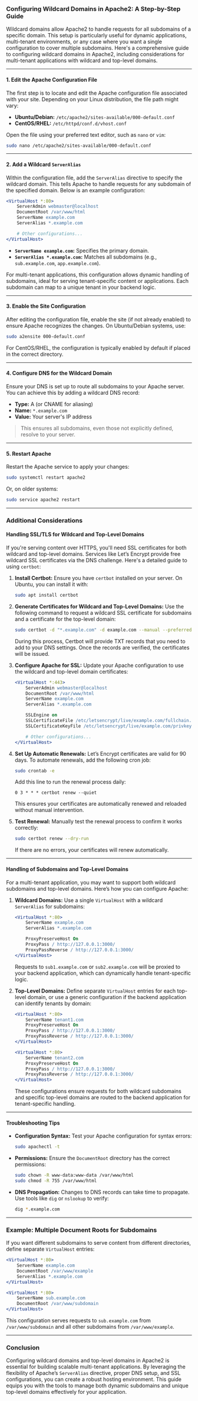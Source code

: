 ### Configuring Wildcard Domains in Apache2: A Step-by-Step Guide

Wildcard domains allow Apache2 to handle requests for all subdomains of a specific domain. This setup is particularly useful for dynamic applications, multi-tenant environments, or any case where you want a single configuration to cover multiple subdomains. Here's a comprehensive guide to configuring wildcard domains in Apache2, including considerations for multi-tenant applications with wildcard and top-level domains.

---

#### 1. Edit the Apache Configuration File

The first step is to locate and edit the Apache configuration file associated with your site. Depending on your Linux distribution, the file path might vary:

- **Ubuntu/Debian:** `/etc/apache2/sites-available/000-default.conf`
- **CentOS/RHEL:** `/etc/httpd/conf.d/vhost.conf`

Open the file using your preferred text editor, such as `nano` or `vim`:

```bash
sudo nano /etc/apache2/sites-available/000-default.conf
```

---

#### 2. Add a Wildcard `ServerAlias`

Within the configuration file, add the `ServerAlias` directive to specify the wildcard domain. This tells Apache to handle requests for any subdomain of the specified domain. Below is an example configuration:

```apache
<VirtualHost *:80>
    ServerAdmin webmaster@localhost
    DocumentRoot /var/www/html
    ServerName example.com
    ServerAlias *.example.com

    # Other configurations...
</VirtualHost>
```

- **`ServerName example.com`:** Specifies the primary domain.
- **`ServerAlias *.example.com`:** Matches all subdomains (e.g., `sub.example.com`, `app.example.com`).

For multi-tenant applications, this configuration allows dynamic handling of subdomains, ideal for serving tenant-specific content or applications. Each subdomain can map to a unique tenant in your backend logic.

---

#### 3. Enable the Site Configuration

After editing the configuration file, enable the site (if not already enabled) to ensure Apache recognizes the changes. On Ubuntu/Debian systems, use:

```bash
sudo a2ensite 000-default.conf
```

For CentOS/RHEL, the configuration is typically enabled by default if placed in the correct directory.

---

#### 4. Configure DNS for the Wildcard Domain

Ensure your DNS is set up to route all subdomains to your Apache server. You can achieve this by adding a wildcard DNS record:

- **Type:** A (or CNAME for aliasing)
- **Name:** `*.example.com`
- **Value:** Your server's IP address

> This ensures all subdomains, even those not explicitly defined, resolve to your server.

---

#### 5. Restart Apache

Restart the Apache service to apply your changes:

```bash
sudo systemctl restart apache2
```

Or, on older systems:

```bash
sudo service apache2 restart
```

---

### Additional Considerations

#### Handling SSL/TLS for Wildcard and Top-Level Domains

If you're serving content over HTTPS, you'll need SSL certificates for both wildcard and top-level domains. Services like Let’s Encrypt provide free wildcard SSL certificates via the DNS challenge. Here's a detailed guide to using `certbot`:

1. **Install Certbot:**
   Ensure you have `certbot` installed on your server. On Ubuntu, you can install it with:

   ```bash
   sudo apt install certbot
   ```

2. **Generate Certificates for Wildcard and Top-Level Domains:**
   Use the following command to request a wildcard SSL certificate for subdomains and a certificate for the top-level domain:

   ```bash
   sudo certbot -d "*.example.com" -d example.com --manual --preferred-challenges dns certonly
   ```

   During this process, Certbot will provide TXT records that you need to add to your DNS settings. Once the records are verified, the certificates will be issued.

3. **Configure Apache for SSL:**
   Update your Apache configuration to use the wildcard and top-level domain certificates:

   ```apache
   <VirtualHost *:443>
       ServerAdmin webmaster@localhost
       DocumentRoot /var/www/html
       ServerName example.com
       ServerAlias *.example.com

       SSLEngine on
       SSLCertificateFile /etc/letsencrypt/live/example.com/fullchain.pem
       SSLCertificateKeyFile /etc/letsencrypt/live/example.com/privkey.pem

       # Other configurations...
   </VirtualHost>
   ```

4. **Set Up Automatic Renewals:**
   Let’s Encrypt certificates are valid for 90 days. To automate renewals, add the following cron job:

   ```bash
   sudo crontab -e
   ```

   Add this line to run the renewal process daily:

   ```
   0 3 * * * certbot renew --quiet
   ```

   This ensures your certificates are automatically renewed and reloaded without manual intervention.

5. **Test Renewal:**
   Manually test the renewal process to confirm it works correctly:

   ```bash
   sudo certbot renew --dry-run
   ```

   If there are no errors, your certificates will renew automatically.

---

#### Handling of Subdomains and Top-Level Domains

For a multi-tenant application, you may want to support both wildcard subdomains and top-level domains. Here’s how you can configure Apache:

1. **Wildcard Domains:**
   Use a single `VirtualHost` with a wildcard `ServerAlias` for subdomains:

   ```apache
   <VirtualHost *:80>
       ServerName example.com
       ServerAlias *.example.com

       ProxyPreserveHost On
       ProxyPass / http://127.0.0.1:3000/
       ProxyPassReverse / http://127.0.0.1:3000/
   </VirtualHost>
   ```

   Requests to `sub1.example.com` or `sub2.example.com` will be proxied to your backend application, which can dynamically handle tenant-specific logic.

2. **Top-Level Domains:**
   Define separate `VirtualHost` entries for each top-level domain, or use a generic configuration if the backend application can identify tenants by domain:

   ```apache
   <VirtualHost *:80>
       ServerName tenant1.com
       ProxyPreserveHost On
       ProxyPass / http://127.0.0.1:3000/
       ProxyPassReverse / http://127.0.0.1:3000/
   </VirtualHost>

   <VirtualHost *:80>
       ServerName tenant2.com
       ProxyPreserveHost On
       ProxyPass / http://127.0.0.1:3000/
       ProxyPassReverse / http://127.0.0.1:3000/
   </VirtualHost>
   ```

   These configurations ensure requests for both wildcard subdomains and specific top-level domains are routed to the backend application for tenant-specific handling.

---

#### Troubleshooting Tips

- **Configuration Syntax:** Test your Apache configuration for syntax errors:

  ```bash
  sudo apachectl -t
  ```

- **Permissions:** Ensure the `DocumentRoot` directory has the correct permissions:

  ```bash
  sudo chown -R www-data:www-data /var/www/html
  sudo chmod -R 755 /var/www/html
  ```

- **DNS Propagation:** Changes to DNS records can take time to propagate. Use tools like `dig` or `nslookup` to verify:

  ```bash
  dig *.example.com
  ```

---

### Example: Multiple Document Roots for Subdomains

If you want different subdomains to serve content from different directories, define separate `VirtualHost` entries:

```apache
<VirtualHost *:80>
    ServerName example.com
    DocumentRoot /var/www/example
    ServerAlias *.example.com
</VirtualHost>

<VirtualHost *:80>
    ServerName sub.example.com
    DocumentRoot /var/www/subdomain
</VirtualHost>
```

This configuration serves requests to `sub.example.com` from `/var/www/subdomain` and all other subdomains from `/var/www/example`.

---

### Conclusion

Configuring wildcard domains and top-level domains in Apache2 is essential for building scalable multi-tenant applications. By leveraging the flexibility of Apache’s `ServerAlias` directive, proper DNS setup, and SSL configurations, you can create a robust hosting environment. This guide equips you with the tools to manage both dynamic subdomains and unique top-level domains effectively for your application.
